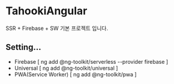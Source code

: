 # TahookiAngular

SSR + Firebase + SW 기본 프로젝트 입니다.

## Setting...
- Firebase  [ ng add @ng-toolkit/serverless --provider firebase ]
- Universal [ ng add @ng-toolkit/universal ]
- PWA(Service Worker)  [ ng add @ng-toolkit/pwa ]


